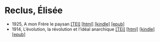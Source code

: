 # Reclus, Élisée

* 1925, A mon Frère le paysan  <a class="file tei" href="https://hurlus.github.io/tei/reclus1894_frere-paysan.xml">[TEI]</a>  <a class="file html" href="https://hurlus.github.io/reclus/reclus1894_frere-paysan.html">[html]</a>  <a class="file mobi" href="https://hurlus.github.io/reclus/reclus1894_frere-paysan.mobi">[kindle]</a>  <a class="file epub" href="https://hurlus.github.io/reclus/reclus1894_frere-paysan.epub">[epub]</a> 
* 1914, L’évolution, la révolution et l’idéal anarchique  <a class="file tei" href="https://hurlus.github.io/tei/reclus1897_ideal-anarchique.xml">[TEI]</a>  <a class="file html" href="https://hurlus.github.io/reclus/reclus1897_ideal-anarchique.html">[html]</a>  <a class="file mobi" href="https://hurlus.github.io/reclus/reclus1897_ideal-anarchique.mobi">[kindle]</a>  <a class="file epub" href="https://hurlus.github.io/reclus/reclus1897_ideal-anarchique.epub">[epub]</a> 
